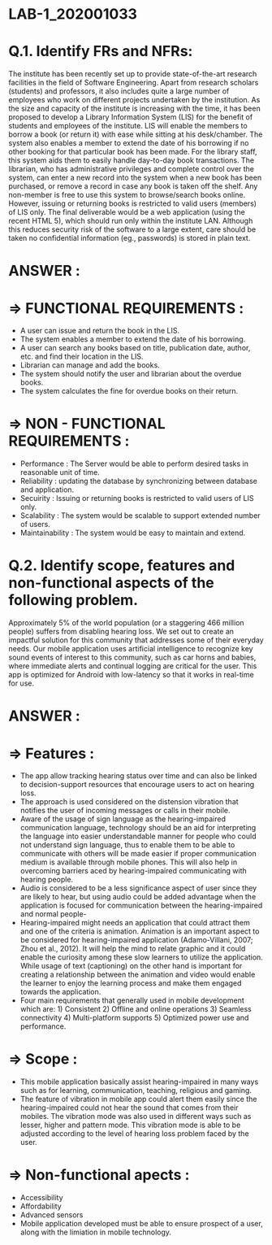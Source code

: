 # LAB-1_202001033

# Q.1. Identify FRs and NFRs: 
The institute has been recently set up to provide state-of-the-art research facilities in the
field of Software Engineering. Apart from research scholars (students) and professors, it also
includes quite a large number of employees who work on different projects undertaken by
the institution.
As the size and capacity of the institute is increasing with the time, it has been proposed to
develop a Library Information System (LIS) for the benefit of students and employees of the
institute. LIS will enable the members to borrow a book (or return it) with ease while sitting
at his desk/chamber. The system also enables a member to extend the date of his borrowing
if no other booking for that particular book has been made. For the library staff, this system
aids them to easily handle day-to-day book transactions. The librarian, who has
administrative privileges and complete control over the system, can enter a new record into
the system when a new book has been purchased, or remove a record in case any book is
taken off the shelf. Any non-member is free to use this system to browse/search books
online. However, issuing or returning books is restricted to valid users (members) of LIS only.
The final deliverable would be a web application (using the recent HTML 5), which should
run only within the institute LAN. Although this reduces security risk of the software to a
large extent, care should be taken no confidential information (eg., passwords) is stored in
plain text.


# ANSWER : 

# => FUNCTIONAL REQUIREMENTS : 

- A user can issue and return the book in the LIS.
- The system enables a member to extend the date of his borrowing.
- A user can search any books based on title, publication date, author, etc. and find their location in the LIS.
- Librarian can manage and add the books.
- The system should notify the user and librarian about the overdue books.
- The system calculates the fine for overdue books on their return.



# => NON - FUNCTIONAL REQUIREMENTS : 

- Performance :  The Server would be able to perform desired tasks in reasonable unit of time.
- Reliability : updating the database by synchronizing between database and application.
- Secuirity : Issuing or returning books is restricted to valid users of LIS only.
- Scalability : The system would be scalable to support extended number of users.
- Maintainability : The system would be easy to maintain and extend.


# Q.2. Identify scope, features and non-functional aspects of the following problem.
Approximately 5% of the world population (or a staggering 466 million people) suffers from
disabling hearing loss. We set out to create an impactful solution for this community that
addresses some of their everyday needs. Our mobile application uses artificial intelligence to
recognize key sound events of interest to this community, such as car horns and babies,
where immediate alerts and continual logging are critical for the user. This app is optimized
for Android with low-latency so that it works in real-time for use.


# ANSWER :



# => Features : 


- The app allow tracking hearing status over time and can also be linked to decision-support resources that encourage users to act on hearing loss.
- The  approach is used considered on the distension vibration that notifies the user of incoming messages or calls in their mobile. 
- Aware of the usage of sign language as the hearing-impaired communication language, technology should be an aid for interpreting the language into easier understandable manner for people who could not understand sign language, thus to enable them to be able to communicate with  others  will  be  made  easier  if  proper  communication medium is available through mobile phones. This will also help in  overcoming  barriers  aced  by  hearing-impaired communicating with  hearing people.
- Audio is considered to be a less significance aspect of user since they are likely to  hear, but  using audio could be added  advantage when the application is focused for communication between the hearing-impaired and normal people-
-  Hearing-impaired might needs an application that  could attract  them and  one of  the criteria  is animation. Animation is an important aspect to be considered for hearing-impaired application (Adamo-Villani, 2007; Zhou et al., 2012). It will help the mind to relate graphic and it could enable the curiosity among these slow learners to utilize the application. While usage of text (captioning) on the other hand is important for  creating a  relationship between  the animation  and video would enable the learner to enjoy the learning process and make them engaged towards the application.
- Four main requirements that generally used in mobile development which are: 1) Consistent 2) Offline and online operations 3) Seamless connectivity 4) Multi-platform supports 5) Optimized power use and performance. 

# => Scope : 

- This mobile  application basically  assist  hearing-impaired  in many  ways  such  as  for learning, communication, teaching, religious and gaming.
- The feature of vibration in mobile app  could alert them easily  since the  hearing-impaired could  not hear the  sound that comes  from their mobiles.  The vibration mode was also used in different ways such as lesser, higher and pattern  mode.  This  vibration  mode  is  able  to  be  adjusted according  to the  level of  hearing loss problem  faced by  the user.



# => Non-functional apects : 

- Accessibility
- Affordability
- Advanced sensors
- Mobile application developed must be able to ensure prospect of a user, along with the limiation in mobile technology.
